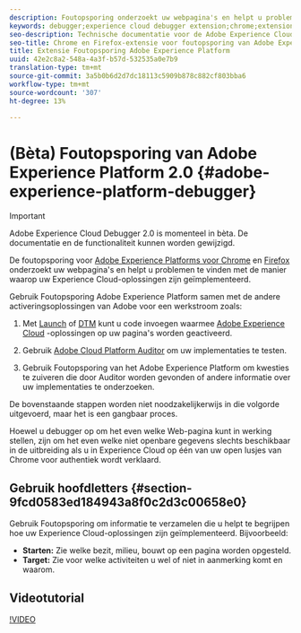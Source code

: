 ```yaml
---
description: Foutopsporing onderzoekt uw webpagina's en helpt u problemen te vinden met de manier waarop uw Experience Cloud-oplossingen zijn geïmplementeerd
keywords: debugger;experience cloud debugger extension;chrome;extension
seo-description: Technische documentatie voor de Adobe Experience Cloud Debugger 2.0 Chrome en Firefox Extension - bestudeer uw webpagina's en begrijp problemen met de implementatie van uw Experience Cloud-oplossing
seo-title: Chrome en Firefox-extensie voor foutopsporing van Adobe Experience Platform
title: Extensie Foutopsporing Adobe Experience Platform
uuid: 42e2c8a2-548a-4a3f-b57d-532535a0e7b9
translation-type: tm+mt
source-git-commit: 3a5b0b6d2d7dc18113c5909b878c882cf803bba6
workflow-type: tm+mt
source-wordcount: '307'
ht-degree: 13%

---
```



# (Bèta) Foutopsporing van Adobe Experience Platform 2.0 {#adobe-experience-platform-debugger}

>[!IMPORTANT]
>
>Adobe Experience Cloud Debugger 2.0 is momenteel in bèta. De documentatie en de functionaliteit kunnen worden gewijzigd.

De foutopsporing voor [Adobe Experience Platforms voor Chrome](https://chrome.google.com/webstore/detail/adobe-experience-cloud-de/ocdmogmohccmeicdhlhhgepeaijenapj) en [Firefox](https://addons.mozilla.org/en-US/firefox/addon/adobe-experience-platform-dbg/) onderzoekt uw webpagina&#39;s en helpt u problemen te vinden met de manier waarop uw Experience Cloud-oplossingen zijn geïmplementeerd.

Gebruik Foutopsporing Adobe Experience Platform samen met de andere activeringsoplossingen van Adobe voor een werkstroom zoals:

1. Met [Launch](https://docs.adobe.com/content/help/en/launch/using/overview.html) of [DTM](https://docs.adobe.com/content/help/nl-NL/dtm/using/dtm-home.html) kunt u code invoegen waarmee [Adobe Experience Cloud](https://docs.adobe.com/content/help/en/core-services/interface/experience-cloud.html) -oplossingen op uw pagina&#39;s worden geactiveerd.

1. Gebruik [Adobe Cloud Platform Auditor](https://experiencecloud.adobe.com/resources/help/en_US/auditor/) om uw implementaties te testen.
1. Gebruik Foutopsporing van het Adobe Experience Platform om kwesties te zuiveren die door Auditor worden gevonden of andere informatie over uw implementaties te onderzoeken.

De bovenstaande stappen worden niet noodzakelijkerwijs in die volgorde uitgevoerd, maar het is een gangbaar proces.

Hoewel u debugger op om het even welke Web-pagina kunt in werking stellen, zijn om het even welke niet openbare gegevens slechts beschikbaar in de uitbreiding als u in Experience Cloud op één van uw open lusjes van Chrome voor authentiek wordt verklaard.

## Gebruik hoofdletters {#section-9fcd0583ed184943a8f0c2d3c00658e0}

Gebruik Foutopsporing om informatie te verzamelen die u helpt te begrijpen hoe uw Experience Cloud-oplossingen zijn geïmplementeerd. Bijvoorbeeld:

* **Starten:** Zie welke bezit, milieu, bouwt op een pagina worden opgesteld.
* **Target:** Zie voor welke activiteiten u wel of niet in aanmerking komt en waarom.

## Videotutorial

[!VIDEO](https://video.tv.adobe.com/v/32156?quality=12&learn=on)